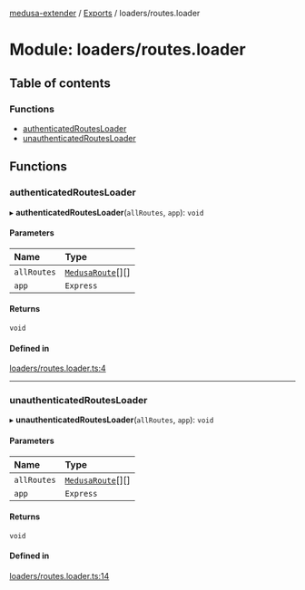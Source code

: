 [medusa-extender](../README.md) / [Exports](../modules.md) / loaders/routes.loader

# Module: loaders/routes.loader

## Table of contents

### Functions

- [authenticatedRoutesLoader](loaders_routes_loader.md#authenticatedroutesloader)
- [unauthenticatedRoutesLoader](loaders_routes_loader.md#unauthenticatedroutesloader)

## Functions

### authenticatedRoutesLoader

▸ **authenticatedRoutesLoader**(`allRoutes`, `app`): `void`

#### Parameters

| Name | Type |
| :------ | :------ |
| `allRoutes` | [`MedusaRoute`](types.md#medusaroute)[][] |
| `app` | `Express` |

#### Returns

`void`

#### Defined in

[loaders/routes.loader.ts:4](https://github.com/adrien2p/medusa-extender/blob/badcc5e/src/loaders/routes.loader.ts#L4)

___

### unauthenticatedRoutesLoader

▸ **unauthenticatedRoutesLoader**(`allRoutes`, `app`): `void`

#### Parameters

| Name | Type |
| :------ | :------ |
| `allRoutes` | [`MedusaRoute`](types.md#medusaroute)[][] |
| `app` | `Express` |

#### Returns

`void`

#### Defined in

[loaders/routes.loader.ts:14](https://github.com/adrien2p/medusa-extender/blob/badcc5e/src/loaders/routes.loader.ts#L14)
